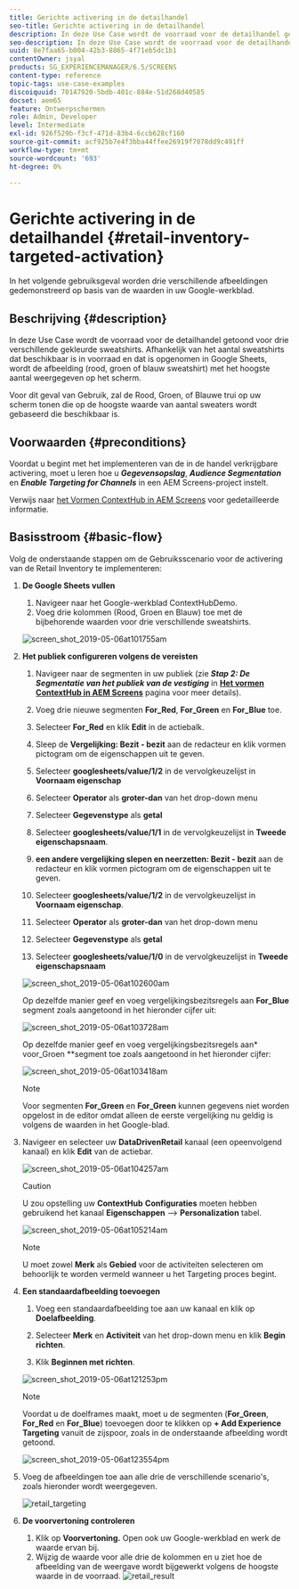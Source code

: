 ```yaml
---
title: Gerichte activering in de detailhandel
seo-title: Gerichte activering in de detailhandel
description: In deze Use Case wordt de voorraad voor de detailhandel getoond voor drie verschillende gekleurde sweatshirts. Afhankelijk van het aantal sweatshirts dat beschikbaar is in voorraad en dat is opgenomen in Google Sheets, wordt de afbeelding (rood, groen of blauw sweatshirt) met het hoogste aantal weergegeven op het scherm.
seo-description: In deze Use Case wordt de voorraad voor de detailhandel getoond voor drie verschillende gekleurde sweatshirts. Afhankelijk van het aantal sweatshirts dat beschikbaar is in voorraad en dat is opgenomen in Google Sheets, wordt de afbeelding (rood, groen of blauw sweatshirt) met het hoogste aantal weergegeven op het scherm.
uuid: 8e7faa65-b004-42b3-8865-4f71eb5dc1b1
contentOwner: jsyal
products: SG_EXPERIENCEMANAGER/6.5/SCREENS
content-type: reference
topic-tags: use-case-examples
discoiquuid: 70147920-5bdb-401c-884e-51d268d40585
docset: aem65
feature: Ontwerpschermen
role: Admin, Developer
level: Intermediate
exl-id: 926f529b-f3cf-471d-83b4-6ccb628cf160
source-git-commit: acf925b7e4f3bba44ffee26919f7078dd9c491ff
workflow-type: tm+mt
source-wordcount: '693'
ht-degree: 0%

---
```


# Gerichte activering in de detailhandel {#retail-inventory-targeted-activation}

In het volgende gebruiksgeval worden drie verschillende afbeeldingen gedemonstreerd op basis van de waarden in uw Google-werkblad.

## Beschrijving {#description}

In deze Use Case wordt de voorraad voor de detailhandel getoond voor drie verschillende gekleurde sweatshirts. Afhankelijk van het aantal sweatshirts dat beschikbaar is in voorraad en dat is opgenomen in Google Sheets, wordt de afbeelding (rood, groen of blauw sweatshirt) met het hoogste aantal weergegeven op het scherm.

Voor dit geval van Gebruik, zal de Rood, Groen, of Blauwe trui op uw scherm tonen die op de hoogste waarde van aantal sweaters wordt gebaseerd die beschikbaar is.

## Voorwaarden {#preconditions}

Voordat u begint met het implementeren van de in de handel verkrijgbare activering, moet u leren hoe u ***Gegevensopslag***, ***Audience Segmentation*** en ***Enable Targeting for Channels*** in een AEM Screens-project instelt.

Verwijs naar [het Vormen ContextHub in AEM Screens](configuring-context-hub.md) voor gedetailleerde informatie.

## Basisstroom {#basic-flow}

Volg de onderstaande stappen om de Gebruiksscenario voor de activering van de Retail Inventory te implementeren:

1. **De Google Sheets vullen**

   1. Navigeer naar het Google-werkblad ContextHubDemo.
   1. Voeg drie kolommen (Rood, Groen en Blauw) toe met de bijbehorende waarden voor drie verschillende sweatshirts.

   ![screen_shot_2019-05-06at101755am](assets/screen_shot_2019-05-06at101755am.png)

1. **Het publiek configureren volgens de vereisten**

   1. Navigeer naar de segmenten in uw publiek (zie ***Stap 2: De Segmentatie van het publiek van de vestiging*** in **[Het vormen ContextHub in AEM Screens](configuring-context-hub.md)** pagina voor meer details).

   1. Voeg drie nieuwe segmenten **For_Red**, **For_Green** en **For_Blue** toe.

   1. Selecteer **For_Red** en klik **Edit** in de actiebalk.

   1. Sleep de **Vergelijking: Bezit - bezit** aan de redacteur en klik vormen pictogram om de eigenschappen uit te geven.
   1. Selecteer **googlesheets/value/1/2** in de vervolgkeuzelijst in **Voornaam eigenschap**

   1. Selecteer **Operator** als **groter-dan** van het drop-down menu

   1. Selecteer **Gegevenstype** als **getal**

   1. Selecteer **googlesheets/value/1/1** in de vervolgkeuzelijst in **Tweede eigenschapsnaam**.

   1. **een andere vergelijking slepen en neerzetten: Bezit - bezit** aan de redacteur en klik vormen pictogram om de eigenschappen uit te geven.
   1. Selecteer **googlesheets/value/1/2** in de vervolgkeuzelijst in **Voornaam eigenschap**.

   1. Selecteer **Operator** als **groter-dan** van het drop-down menu

   1. Selecteer **Gegevenstype** als **getal**

   1. Selecteer **googlesheets/value/1/0** in de vervolgkeuzelijst in **Tweede eigenschapsnaam**

   ![screen_shot_2019-05-06at102600am](assets/screen_shot_2019-05-06at102600am.png)

   Op dezelfde manier geef en voeg vergelijkingsbezitsregels aan **For_Blue** segment zoals aangetoond in het hieronder cijfer uit:

   ![screen_shot_2019-05-06at103728am](assets/screen_shot_2019-05-06at103728am.png)

   Op dezelfde manier geef en voeg vergelijkingsbezitsregels aan* voor_Groen **segment toe zoals aangetoond in het hieronder cijfer:

   ![screen_shot_2019-05-06at103418am](assets/screen_shot_2019-05-06at103418am.png)

   >[!NOTE]
   >
   >Voor segmenten **For_Green** en **For_Green** kunnen gegevens niet worden opgelost in de editor omdat alleen de eerste vergelijking nu geldig is volgens de waarden in het Google-blad.

1. Navigeer en selecteer uw **DataDrivenRetail** kanaal (een opeenvolgend kanaal) en klik **Edit** van de actiebar.

   ![screen_shot_2019-05-06at104257am](assets/screen_shot_2019-05-06at104257am.png)

   >[!CAUTION]
   >
   >U zou opstelling uw **ContextHub** **Configuraties** moeten hebben gebruikend het kanaal **Eigenschappen** —> **Personalization** tabel.

   ![screen_shot_2019-05-06at105214am](assets/screen_shot_2019-05-06at105214am.png)

   >[!NOTE]
   U moet zowel **Merk** als **Gebied** voor de activiteiten selecteren om behoorlijk te worden vermeld wanneer u het Targeting proces begint.

1. **Een standaardafbeelding toevoegen**

   1. Voeg een standaardafbeelding toe aan uw kanaal en klik op **Doelafbeelding**.
   1. Selecteer **Merk** en **Activiteit** van het drop-down menu en klik **Begin richten**.

   1. Klik **Beginnen met richten**.

   ![screen_shot_2019-05-06at121253pm](assets/screen_shot_2019-05-06at121253pm.png)

   >[!NOTE]
   Voordat u de doelframes maakt, moet u de segmenten (**For_Green**, **For_Red** en **For_Blue**) toevoegen door te klikken op **+ Add Experience Targeting** vanuit de zijspoor, zoals in de onderstaande afbeelding wordt getoond.

   ![screen_shot_2019-05-06at123554pm](assets/screen_shot_2019-05-06at123554pm.png)

1. Voeg de afbeeldingen toe aan alle drie de verschillende scenario&#39;s, zoals hieronder wordt weergegeven.

   ![retail_targeting](assets/retail_targeting.gif)

1. **De voorvertoning controleren**

   1. Klik op **Voorvertoning.** Open ook uw Google-werkblad en werk de waarde ervan bij.
   1. Wijzig de waarde voor alle drie de kolommen en u ziet hoe de afbeelding van de weergave wordt bijgewerkt volgens de hoogste waarde in de voorraad.
   ![retail_result](assets/retail_result.gif)

